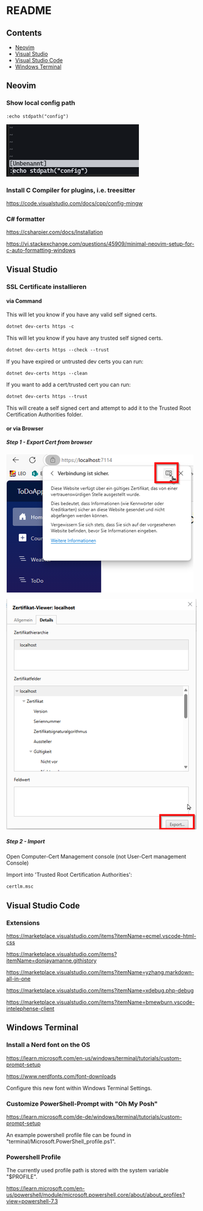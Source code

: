 # README

## Contents

- [Neovim](#neovim)
- [Visual Studio](#visual-studio)
- [Visual Studio Code](#visual-studio-code)
- [Windows Terminal](#windows-terminal)

## Neovim

### Show local config path

```vi
:echo stdpath("config")
```

![Neovim config path!](/assets/neovim_config-path.png "Neovim config path")

### Install C Compiler for plugins, i.e. treesitter

<https://code.visualstudio.com/docs/cpp/config-mingw>

### C# formatter

<https://csharpier.com/docs/Installation>

<https://vi.stackexchange.com/questions/45909/minimal-neovim-setup-for-c-auto-formatting-windows>

## Visual Studio

### SSL Certificate installieren

#### via Command

This will let you know if you have any valid self signed certs.

```ps
dotnet dev-certs https -c
```

This will let you know if you have any trusted self signed certs.

```ps
dotnet dev-certs https --check --trust
```

If you have expired or untrusted dev certs you can run:

```ps
dotnet dev-certs https --clean
```

If you want to add a cert/trusted cert you can run:

```ps
dotnet dev-certs https --trust
```

This will create a self signed cert and attempt to add it to the Trusted Root Certification Authorities folder.

#### or via Browser

##### Step 1 - Export Cert from browser

![alt text](assets/visual_studio_browser-cert.png)

![alt text](assets/visual_studio_browser-cert-export.png)

##### Step 2 - Import

Open Computer-Cert Management console (not User-Cert management Console)

Import into 'Trusted Root Certification Authorities':

```ps
certlm.msc
```

## Visual Studio Code

### Extensions

<https://marketplace.visualstudio.com/items?itemName=ecmel.vscode-html-css>

<https://marketplace.visualstudio.com/items?itemName=donjayamanne.githistory>

<https://marketplace.visualstudio.com/items?itemName=yzhang.markdown-all-in-one>

<https://marketplace.visualstudio.com/items?itemName=xdebug.php-debug>

<https://marketplace.visualstudio.com/items?itemName=bmewburn.vscode-intelephense-client>

## Windows Terminal

### Install a Nerd font on the OS

<https://learn.microsoft.com/en-us/windows/terminal/tutorials/custom-prompt-setup>

<https://www.nerdfonts.com/font-downloads>

Configure this new font within Windows Terminal Settings.

### Customize PowerShell-Prompt with "Oh My Posh"

<https://learn.microsoft.com/de-de/windows/terminal/tutorials/custom-prompt-setup>

An example powershell profile file can be found in "terminal/Microsoft.PowerShell_profile.ps1".

### Powershell Profile

The currently used profile path is stored with the system variable "$PROFILE".

<https://learn.microsoft.com/en-us/powershell/module/microsoft.powershell.core/about/about_profiles?view=powershell-7.3>
